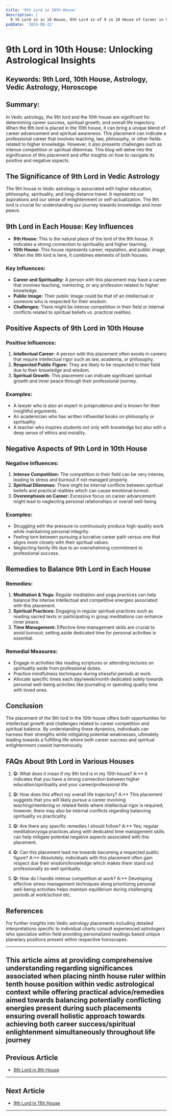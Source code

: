 ```yaml
---
title: '9th Lord in 10th House'
description: |
  9 th Lord in in 10 House, 9th Lord in of 9 in 10 House of Career in Vedic astrology
pubDate: '2024-08-22'
---
```


# 9th Lord in 10th House: Unlocking Astrological Insights

## Keywords: 9th Lord, 10th House, Astrology, Vedic Astrology, Horoscope

## Summary:
In Vedic astrology, the 9th lord and the 10th house are significant for determining career success, spiritual growth, and overall life trajectory. When the 9th lord is placed in the 10th house, it can bring a unique blend of career advancement and spiritual awareness. This placement can indicate a professional career that involves teaching, law, philosophy, or other fields related to higher knowledge. However, it also presents challenges such as intense competition or spiritual dilemmas. This blog will delve into the significance of this placement and offer insights on how to navigate its positive and negative aspects.

## The Significance of 9th Lord in Vedic Astrology

The 9th house in Vedic astrology is associated with higher education, philosophy, spirituality, and long-distance travel. It represents our aspirations and our sense of enlightenment or self-actualization. The 9th lord is crucial for understanding our journey towards knowledge and inner peace.

## 9th Lord in Each House: Key Influences

- **9th House:** This is the natural place of the lord of the 9th house. It indicates a strong connection to spirituality and higher learning.
- **10th House:** This house represents career, reputation, and public image. When the 9th lord is here, it combines elements of both houses.

### Key Influences:
- **Career and Spirituality:** A person with this placement may have a career that involves teaching, mentoring, or any profession related to higher knowledge.
- **Public Image:** Their public image could be that of an intellectual or someone who is respected for their wisdom.
- **Challenges:** There might be intense competition in their field or internal conflicts related to spiritual beliefs vs. practical realities.

## Positive Aspects of 9th Lord in 10th House

### Positive Influences:
1. **Intellectual Career:** A person with this placement often excels in careers that require intellectual rigor such as law, academia, or philosophy.
2. **Respected Public Figure:** They are likely to be respected in their field due to their knowledge and wisdom.
3. **Spiritual Growth:** This placement can indicate significant spiritual growth and inner peace through their professional journey.

### Examples:
- A lawyer who is also an expert in jurisprudence and is known for their insightful arguments.
- An academician who has written influential books on philosophy or spirituality.
- A teacher who inspires students not only with knowledge but also with a deep sense of ethics and morality.

## Negative Aspects of 9th Lord in 10th House

### Negative Influences:
1. **Intense Competition:** The competition in their field can be very intense, leading to stress and burnout if not managed properly.
2. **Spiritual Dilemmas:** There might be internal conflicts between spiritual beliefs and practical realities which can cause emotional turmoil.
3. **Overemphasis on Career:** Excessive focus on career advancement might lead to neglecting personal relationships or overall well-being.

### Examples:
- Struggling with the pressure to continuously produce high-quality work while maintaining personal integrity.
- Feeling torn between pursuing a lucrative career path versus one that aligns more closely with their spiritual values.
- Neglecting family life due to an overwhelming commitment to professional success.

## Remedies to Balance 9th Lord in Each House

### Remedies:
1. **Meditation & Yoga:** Regular meditation and yoga practices can help balance the intense intellectual and competitive energies associated with this placement.
2. **Spiritual Practices:** Engaging in regular spiritual practices such as reading sacred texts or participating in group meditations can enhance inner peace.
3. **Time Management:** Effective time management skills are crucial to avoid burnout; setting aside dedicated time for personal activities is essential.

### Remedial Measures:
- Engage in activities like reading scriptures or attending lectures on spirituality aside from professional duties.
- Practice mindfulness techniques during stressful periods at work.
- Allocate specific times each day/week/month dedicated solely towards personal well-being activities like journaling or spending quality time with loved ones.

## Conclusion

The placement of the 9th lord in the 10th house offers both opportunities for intellectual growth and challenges related to career competition and spiritual balance. By understanding these dynamics, individuals can harness their strengths while mitigating potential weaknesses, ultimately leading towards a fulfilling life where both career success and spiritual enlightenment coexist harmoniously.

## FAQs About 9th Lord in Various Houses

1. **Q:** What does it mean if my 9th lord is in my 10th house?
   A:** It indicates that you have a strong connection between higher education/spirituality and your career/professional life.

2. **Q:** How does this affect my overall life trajectory?
   A:** This placement suggests that you will likely pursue a career involving teaching/mentoring or related fields where intellectual rigor is required; however, there may also be internal conflicts regarding balancing spirituality vs practicality.

3. **Q:** Are there any specific remedies I should follow?
   A:** Yes; regular meditation/yoga practices along with dedicated time management skills can help mitigate potential negative aspects associated with this placement.

4. **Q:** Can this placement lead me towards becoming a respected public figure?
   A:** Absolutely; individuals with this placement often gain respect due their wisdom/knowledge which makes them stand out professionally as well spiritually.

5. **Q:** How do I handle intense competition at work?
   A:** Developing effective stress management techniques along prioritizing personal well-being activities helps maintain equilibrium during challenging periods at work/school etc.

## References

For further insights into Vedic astrology placements including detailed interpretations specific to individual charts consult experienced astrologers who specialize within field providing personalized readings based unique planetary positions present within respective horoscopes.


---

This article aims at providing comprehensive understanding regarding significances associated when placing ninth house ruler within tenth house position within vedic astrological context while offering practical advice/remedies aimed towards balancing potentially conflicting energies present during such placements ensuring overall holistic approach towards achieving both career success/spiritual enlightenment simultaneously throughout life journey
---

## Previous Article
- [9th Lord in 9th House](/blogs-md/1009_9th_Lord_in_all_Houses/100909_9th_Lord_in_9th_House.md)

---

## Next Article
- [9th Lord in 11th House](/blogs-md/1009_9th_Lord_in_all_Houses/100911_9th_Lord_in_11th_House.md)

---
